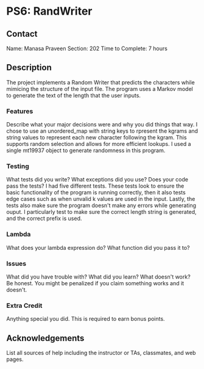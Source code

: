 # PS6: RandWriter

## Contact
Name: Manasa Praveen
Section: 202
Time to Complete: 7 hours


## Description
The project implements a Random Writer that predicts the characters while mimicing the structure of the input file. The program uses a Markov model to generate the text of the length that the user inputs.

### Features
Describe what your major decisions were and why you did things that way.
I chose to use an unordered_map with string keys to rpresent the kgrams and string values to represent each new character following the kgram. This supports random selection and allows for more efficient lookups. I used a single mt19937 object to generate randomness in this program.

### Testing
What tests did you write?  What exceptions did you use?  Does your code pass the tests?
I had five different tests. These tests look to ensure the basic functionality of the program is running correctly, then it also tests edge cases such as when unvalid k values are used in the input. Lastly, the tests also make sure the program doesn't make any errors while generating ouput. I particularly test to make sure the correct length string is generated, and the correct prefix is used. 

### Lambda
What does your lambda expression do?  What function did you pass it to?

### Issues
What did you have trouble with?  What did you learn?  What doesn't work?  Be honest.  You might be penalized if you claim something works and it doesn't.

### Extra Credit
Anything special you did.  This is required to earn bonus points.

## Acknowledgements
List all sources of help including the instructor or TAs, classmates, and web pages.
